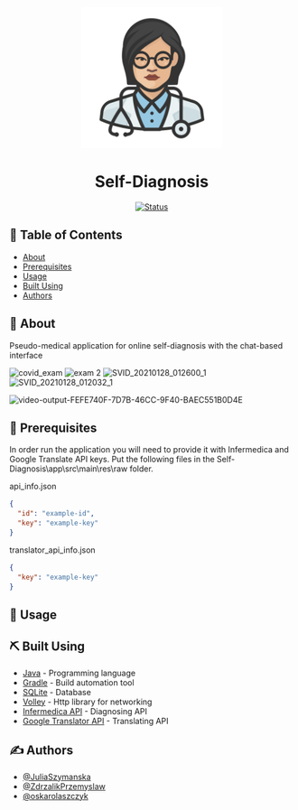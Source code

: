 
<p align="center">
  <a href="" rel="noopener">
 <img width=250px height=250px src="https://github.com/JuliaSzymanska/Self-Diagnosis/blob/master/.github/doctor_bigger.png" alt="Project logo"></a>
</p>

<h1 align="center">Self-Diagnosis</h1>

<div align="center">

[![Status](https://img.shields.io/badge/status-finished-success.svg)]()

</div>

## 📝 Table of Contents

- [About](#about)
- [Prerequisites](#prerequisites)
- [Usage](#usage)
- [Built Using](#built_using)
- [Authors](#authors)

## 🧐 About <a name = "about"></a>

Pseudo-medical application for online self-diagnosis with the chat-based interface

![covid_exam](https://user-images.githubusercontent.com/57731778/111079884-548bb880-84fc-11eb-8774-e471c6e657ea.gif)
![exam 2](https://user-images.githubusercontent.com/57731778/111079886-56557c00-84fc-11eb-995c-53782b4cbbb6.gif)
![SVID_20210128_012600_1](https://user-images.githubusercontent.com/57731778/111079887-581f3f80-84fc-11eb-9b55-37c7c501bcb5.gif)
![SVID_20210128_012032_1](https://user-images.githubusercontent.com/57731778/111079888-59506c80-84fc-11eb-8fa2-b3b7f0ee1813.gif)

![video-output-FEFE740F-7D7B-46CC-9F40-BAEC551B0D4E](https://user-images.githubusercontent.com/57731778/111079894-5bb2c680-84fc-11eb-8871-a1ca7dd1c8cd.gif)



## 🔑 Prerequisites <a name = "prerequisites"></a>

In order run the application you will need to provide it with Infermedica and Google Translate API keys. Put the following files in the Self-Diagnosis\app\src\main\res\raw folder. 

api_info.json
```JSON
{
  "id": "example-id",
  "key": "example-key"
}
```

translator_api_info.json
```JSON
{
  "key": "example-key"
}
```



## 🎈 Usage <a name="usage"></a>




## ⛏️ Built Using <a name = "built_using"></a>

- [Java](www.java.com) - Programming language
- [Gradle](gradle.org) - Build automation tool
- [SQLite](https://www.sqlite.org/index.html) - Database
- [Volley](https://github.com/google/volley) - Http library for networking
- [Infermedica API](https://infermedica.com/) - Diagnosing API
- [Google Translator API](https://cloud.google.com/translate) - Translating API

## ✍️ Authors <a name = "authors"></a>

- [@JuliaSzymanska](https://github.com/JuliaSzymanska)
- [@ZdrzalikPrzemyslaw](https://github.com/ZdrzalikPrzemyslaw)
- [@oskarolaszczyk](https://github.com/oskarolaszczyk)
